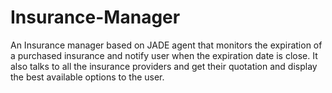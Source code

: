 # Insurance-Manager
An Insurance manager based on JADE agent that monitors the expiration of a purchased insurance and notify user when the expiration date is close. It also talks to all the insurance providers and get their quotation and display the best available options to the user.
